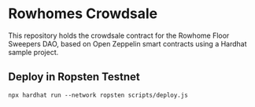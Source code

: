 # Rowhomes Crowdsale

This repository holds the crowdsale contract for the Rowhome Floor Sweepers DAO, based on Open Zeppelin smart contracts using a Hardhat sample project.

## Deploy in Ropsten Testnet

```shell
npx hardhat run --network ropsten scripts/deploy.js
```
